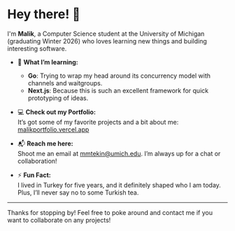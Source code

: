 # Hey there! 👋  

I'm **Malik**, a Computer Science student at the University of Michigan (graduating Winter 2026) who loves learning new things and building interesting software.  

- 🌱 **What I’m learning:**  
  - **Go**: Trying to wrap my head around its concurrency model with channels and waitgroups.   
  - **Next.js**: Because this is such an excellent framework for quick prototyping of ideas. 

- 💻 **Check out my Portfolio:**  
  It’s got some of my favorite projects and a bit about me: [malikportfolio.vercel.app](https://malikportfolio.vercel.app/)  

- 📬 **Reach me here:**  
  Shoot me an email at [mmtekin@umich.edu](mailto:mmtekin@umich.edu). I’m always up for a chat or collaboration!  

- ⚡ **Fun Fact:**  
  I lived in Turkey for five years, and it definitely shaped who I am today. Plus, I’ll never say no to some Turkish tea.  
---

Thanks for stopping by! Feel free to poke around and contact me if you want to collaborate on any projects!
